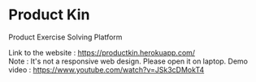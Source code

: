 # Product Kin
Product Exercise Solving Platform

Link to the website : https://productkin.herokuapp.com/  
Note : It's not a responsive web design. Please open it on laptop. 
Demo video : https://www.youtube.com/watch?v=JSk3cDMokT4


